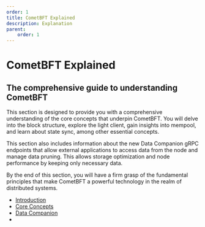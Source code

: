 ```yaml
---
order: 1
title: CometBFT Explained
description: Explanation
parent:
    order: 1
---
```


# CometBFT Explained

## The comprehensive guide to understanding CometBFT

This section is designed to provide you with a comprehensive understanding of the core
concepts that underpin CometBFT. You will delve into the block structure, explore the
light client, gain insights into mempool, and learn about state sync, among other essential
concepts.

This section also includes information about the new Data Companion gRPC endpoints
that allow external applications to access data from the node and manage data pruning.
This allows storage optimization and node performance by keeping only necessary data.

By the end of this section, you will have a firm grasp of the fundamental
principles that make CometBFT a powerful technology in the realm of distributed systems.

- [Introduction](./introduction/README.md)
- [Core Concepts](./core/README.md)
- [Data Companion](./data-companion/README.md)
-
